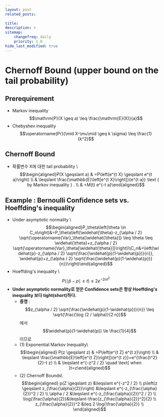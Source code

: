 ```yaml
---
layout: post
related_posts:
  _
title: 
description: >
sitemap:
    changefreq: daily
    priority: 1.0
hide_last_modified: true
---
```


# Chernoff Bound (upper bound on the tail probability)

## Prerequirement
- Markov inequality $$\mathrm{P}(X \geq a) \leq \frac{\mathrm{E}(X)}{a}$$
- Chebyshev inequality $$\operatorname{Pr}(\mid X-\mu\mid \geq k \sigma) \leq \frac{1}{k^2}$$

## Chernoff Bound
- 확률변수 X에 대한 tail probability \\
  $$\begin{aligned}P(X \geqslant a) & =P\left(e^{t X} \geqslant e^{t a}\right) \\ & \leqslant \frac{\mathbb{E}\left[e^{t X}\right]}{e^{t a}} \text { by Markov inequality } . \\ & =M(t) e^{-t a}\end{aligned}$$

## Example : Bernoulli Confidence sets vs. Hoeffding's inequality
- Under asymptotic normality \\
  $$\begin{aligned}P_\theta\left(\theta \in C_n\right)&=P_\theta\left(\widehat{\theta}-z_{\alpha / 2} \sqrt{\operatorname{Var}_\theta[\widehat{\theta}]} \leq \theta \leq \widehat{\theta}+z_{\alpha / 2} \sqrt{\operatorname{Var}_\theta[\widehat{\theta}]}\right)\\C_n&=\left(\widehat{p}-z_{\alpha / 2} \sqrt{\frac{\widehat{p}(1-\widehat{p})}{n}}, \widehat{p}+z_{\alpha / 2} \sqrt{\frac{\widehat{p}(1-\widehat{p})}{n}}\right)\end{aligned}$$
- Hoeffding's inequality \\
  $$P(\mid \widehat{p}-p\mid \geq t) \leq 2 e^{-2 n t^2}$$
- **Under asymptotic normality로 얻은 Confidence sets은 항상 Hoeffding's inequality 보다 tight(short)하다.**
  - **증명** :  $$z_{\alpha / 2} \sqrt{\frac{\widehat{p}(1-\widehat{p})}{n}} \leq \sqrt{\frac{\log (2 / \alpha)}{2 n}}$$에서 $$\widehat{p}(1-\widehat{p}) \le \frac{1}{4}$$ 이므로
  - (1) Exponential Markov Inequality\\
    $$\begin{aligned} P(z \geqslant z) & =P\left(e^{t Z} e^{t z}\right) \\ & \leqslant \frac{\mathbb{E}\left[e^{t Z}\right]}{e^{t z}}=e^{\frac{t^2}{2}-t z} \\ & \leqslant e^{-z^2 / 2} \quad \text{ when }t=z\end{aligned}$$
  - (2) Chernoff Bounds\\
    $$\begin{aligned}  p(Z \geqslant z) &\leqslant e^{-z^2 / 2} \\ p\left(z \geqslant z_{\frac{\alpha}{2}}\right) &\leqslant e^{-z_{\frac{\alpha}{2}}^2 / 2} \\  \alpha / 2 &\leqslant e^{-z_{\frac{\alpha}{2}}^2 / 2} \\ \log{\frac{\alpha}{2}}&\leqslant-\frac{z_{\frac{\alpha}{2}}^2}{2} \\ z_{\frac{\alpha}{2}}^2 &\leq 2 \log{\frac{\alpha}{2}} \\ \end{aligned}$$